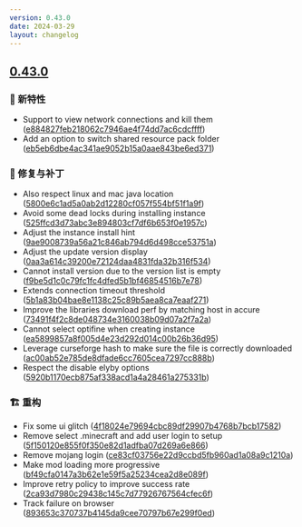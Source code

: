 ```yaml
---
version: 0.43.0
date: 2024-03-29
layout: changelog
---
```

## [0.43.0](#0.43.0)
### 🚀 新特性

- Support to view network connections and kill them ([e884827feb218062c7946ae4f74dd7ac6cdcffff](https://github.com/Voxelum/x-minecraft-launcher/commit/e884827feb218062c7946ae4f74dd7ac6cdcffff))
- Add an option to switch shared resource pack folder ([eb5eb6dbe4ac341ae9052b15a0aae843be6ed371](https://github.com/Voxelum/x-minecraft-launcher/commit/eb5eb6dbe4ac341ae9052b15a0aae843be6ed371))
### 🐛 修复与补丁

- Also respect linux and mac java location ([5800e6c1ad5a0ab2d12280cf057f554bf51f1a9f](https://github.com/Voxelum/x-minecraft-launcher/commit/5800e6c1ad5a0ab2d12280cf057f554bf51f1a9f))
- Avoid some dead locks during installing instance ([525ffcd3d73abc3e894803cf7df6b653f0e1957c](https://github.com/Voxelum/x-minecraft-launcher/commit/525ffcd3d73abc3e894803cf7df6b653f0e1957c))
- Adjust the instance install hint ([9ae9008739a56a21c846ab794d6d498cce53751a](https://github.com/Voxelum/x-minecraft-launcher/commit/9ae9008739a56a21c846ab794d6d498cce53751a))
- Adjust the update version display ([0aa3a614c39200e72124daa4831fda32b316f534](https://github.com/Voxelum/x-minecraft-launcher/commit/0aa3a614c39200e72124daa4831fda32b316f534))
- Cannot install version due to the version list is empty ([f9be5d1c0c79fc1fc4dfed5b1bf46854516b7e78](https://github.com/Voxelum/x-minecraft-launcher/commit/f9be5d1c0c79fc1fc4dfed5b1bf46854516b7e78))
- Extends connection timeout threshold ([5b1a83b04bae8e1138c25c89b5aea8ca7eaaf271](https://github.com/Voxelum/x-minecraft-launcher/commit/5b1a83b04bae8e1138c25c89b5aea8ca7eaaf271))
- Improve the libraries download perf by matching host in accure ([73491f4f2c8de048734e3160038b09d07a2f7a2a](https://github.com/Voxelum/x-minecraft-launcher/commit/73491f4f2c8de048734e3160038b09d07a2f7a2a))
- Cannot select optifine when creating instance ([ea5899857a8f005d4e23d292d014c00b26b36d95](https://github.com/Voxelum/x-minecraft-launcher/commit/ea5899857a8f005d4e23d292d014c00b26b36d95))
- Leverage curseforge hash to make sure the file is correctly downloaded ([ac00ab52e785de8dfade6cc7605cea7297cc888b](https://github.com/Voxelum/x-minecraft-launcher/commit/ac00ab52e785de8dfade6cc7605cea7297cc888b))
- Respect the disable elyby options ([5920b1170ecb875af338acd1a4a28461a275331b](https://github.com/Voxelum/x-minecraft-launcher/commit/5920b1170ecb875af338acd1a4a28461a275331b))
### 🏗️ 重构

- Fix some ui glitch ([4f18024e79694cbc89df29907b4768b7bcb17582](https://github.com/Voxelum/x-minecraft-launcher/commit/4f18024e79694cbc89df29907b4768b7bcb17582))
- Remove select .minecraft and add user login to setup ([5f150120e855f0f350e82d1adfba07d269a6e866](https://github.com/Voxelum/x-minecraft-launcher/commit/5f150120e855f0f350e82d1adfba07d269a6e866))
- Remove mojang login ([ce83cf03756e22d9ccbd5fb960ad1a08a9c1210a](https://github.com/Voxelum/x-minecraft-launcher/commit/ce83cf03756e22d9ccbd5fb960ad1a08a9c1210a))
- Make mod loading more progressive ([bf49cfa0147a3b62e1e59f5a25234cea2d8e089f](https://github.com/Voxelum/x-minecraft-launcher/commit/bf49cfa0147a3b62e1e59f5a25234cea2d8e089f))
- Improve retry policy to improve success rate ([2ca93d7980c29438c145c7d77926767564cfec6f](https://github.com/Voxelum/x-minecraft-launcher/commit/2ca93d7980c29438c145c7d77926767564cfec6f))
- Track failure on browser ([893653c370737b4145da9cee70797b67e299f0ed](https://github.com/Voxelum/x-minecraft-launcher/commit/893653c370737b4145da9cee70797b67e299f0ed))
